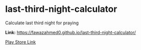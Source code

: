 # last-third-night-calculator
 Calculate last third night for praying

**Link:** https://fawazahmed0.github.io/last-third-night-calculator/

[Play Store Link](https://play.google.com/store/apps/details?id=io.github.fawazahmed0.twa.LastThirdNightCalc)

